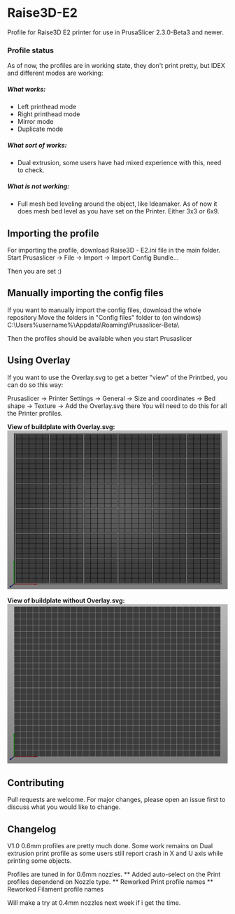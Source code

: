 # Raise3D-E2
Profile for Raise3D E2 printer for use in PrusaSlicer 2.3.0-Beta3 and newer.

### Profile status
As of now, the profiles are in working state, they don't print pretty, but IDEX and different modes are working:

##### What works:
* Left printhead mode
* Right printhead mode
* Mirror mode
* Duplicate mode

##### What sort of works:
* Dual extrusion, some users have had mixed experience with this, need to check.

##### What is not working:
* Full mesh bed leveling around the object, like Ideamaker. As of now it does mesh bed level as you have set on the Printer. Either 3x3 or 6x9.


## Importing the profile
For importing the profile, download Raise3D - E2.ini file in the main folder.
Start Prusaslicer -> File -> Import -> Import Config Bundle...

Then you are set :)



## Manually importing the config files
If you want to manually import the config files, download the whole repository
Move the folders in "Config files" folder to (on windows) C:\Users\%username%\Appdata\Roaming\Prusaslicer-Beta\

Then the profiles should be available when you start Prusaslicer


## Using Overlay
If you want to use the Overlay.svg to get a better "view" of the Printbed, you can do so this way:

Prusaslicer -> Printer Settings -> General -> Size and coordinates -> Bed shape -> Texture -> Add the Overlay.svg there
You will need to do this for all the Printer profiles.

**View of buildplate with Overlay.svg:**
![Screenshot](Overlay.PNG)


**View of buildplate without Overlay.svg:**
![Screenshot](Without_Overlay.PNG)

## Contributing
Pull requests are welcome. For major changes, please open an issue first to discuss what you would like to change.


## Changelog
V1.0 0.6mm profiles are pretty much done.
Some work remains on Dual extrusion print profile as some users still report crash in X and U axis while printing some objects.

Profiles are tuned in for 0.6mm nozzles.
** Added auto-select on the Print profiles dependend on Nozzle type.
** Reworked Print profile names
** Reworked Filament profile names

Will make a try at 0.4mm nozzles next week if i get the time.